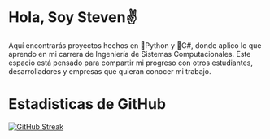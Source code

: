  
# Hola, Soy Steven✌️

Aquí encontrarás proyectos hechos en 🎈Python y 🥇C#, donde aplico lo que aprendo en mi carrera de Ingeniería de Sistemas Computacionales. Este espacio está pensado para compartir mi progreso con otros estudiantes, desarrolladores y empresas que quieran conocer mi trabajo.

# Estadisticas de GitHub
[![GitHub Streak](https://github-readme-streak-stats.herokuapp.com?user=teevxn&theme=dark&hide_border=FALSO&short_numbers=FALSO)](https://git.io/streak-stats)



<!--
**teevxn/teevxn** is a ✨ _special_ ✨ repository because its `README.md` (this file) appears on your GitHub profile.

Here are some ideas to get you started:

- 🔭 I’m currently working on ...
- 🌱 I’m currently learning ...
- 👯 I’m looking to collaborate on ...
- 🤔 I’m looking for help with ...
- 💬 Ask me about ...
- 📫 How to reach me: ...
- 😄 Pronouns: ...
- ⚡ Fun fact: ...
-->
